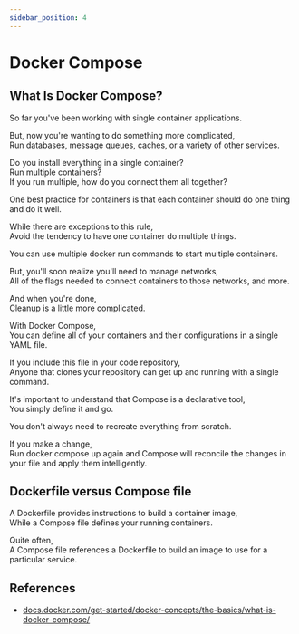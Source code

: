 ```yaml
---
sidebar_position: 4
---
```


# Docker Compose

## What Is Docker Compose?

So far you've been working with single container applications.

But, now you're wanting to do something more complicated,  
Run databases, message queues, caches, or a variety of other services.

Do you install everything in a single container?  
Run multiple containers?  
If you run multiple, how do you connect them all together?

One best practice for containers is that each container should do one thing and do it well.

While there are exceptions to this rule,  
Avoid the tendency to have one container do multiple things.

You can use multiple docker run commands to start multiple containers.

But, you'll soon realize you'll need to manage networks,  
All of the flags needed to connect containers to those networks, and more.

And when you're done,  
Cleanup is a little more complicated.

With Docker Compose,  
You can define all of your containers and their configurations in a single YAML file.

If you include this file in your code repository,  
Anyone that clones your repository can get up and running with a single command.

It's important to understand that Compose is a declarative tool,  
You simply define it and go.

You don't always need to recreate everything from scratch.

If you make a change,  
Run docker compose up again and Compose will reconcile the changes in your file and apply them intelligently.

## Dockerfile versus Compose file

A Dockerfile provides instructions to build a container image,  
While a Compose file defines your running containers.

Quite often,  
A Compose file references a Dockerfile to build an image to use for a particular service.

## References

- [docs.docker.com/get-started/docker-concepts/the-basics/what-is-docker-compose/](https://docs.docker.com/get-started/docker-concepts/the-basics/what-is-docker-compose/)
